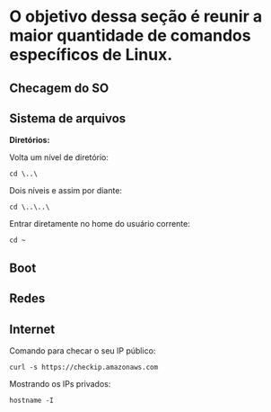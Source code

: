 # O objetivo dessa seção é reunir a maior quantidade de comandos específicos de Linux.
  

##  Checagem do SO

  

##  Sistema de arquivos

  

**Diretórios:**

Volta um nível de diretório:

  

    cd \..\

  

Dois níveis e assim por diante:

  

    cd \..\..\

  

Entrar diretamente no home do usuário corrente:

  

    cd ~

  

##  Boot

  

##  Redes


##  Internet


Comando para checar o seu IP público:
  
    curl -s https://checkip.amazonaws.com

  
Mostrando os IPs privados:

    hostname -I